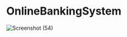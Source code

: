 # OnlineBankingSystem
![Screenshot (54)](https://github.com/user-attachments/assets/2f143dc0-15d0-4662-9454-60a5af76761f)
